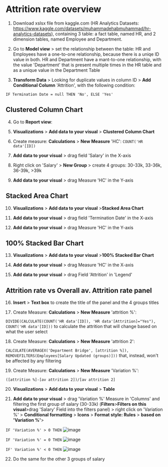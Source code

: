 # Attrition rate overview
1. Download xslsx file from kaggle.com (HR Analytics Datasets: https://www.kaggle.com/datasets/muhammadehabmuhammad/hr-analytics-datasets), containing 3 table: a fact table, named HR, and 2 dimension tables, named Employee and Department.

2. Go to **Model view** > set the relationship between the table: HR and Employees have a one-to-one relationship, because there is a uniqe ID value in both. HR and Department have a mant-to-one relationship, with the value 'Department' that is present multiple times in the HR table and as a unique value in the Department Table

3. **Transform Data** > Looking for duplicate values in column ID > **Add Conditional Column** 'Attrition', with the following condition: 

`IF Termination Date = null THEN 'No', ELSE 'Yes'`

## Clustered Column Chart

4. Go to **Report view**: 

5. **Visualizations** > **Add data to your visual** > **Clustered Column Chart**

6. Create measure: **Calculations** > **New Measure** 'HC': `COUNT('HR data'[ID])`

7. **Add data to your visual** > drag field 'Salary' in the X-axis 

8. Right click on 'Salary' > **New Group** > create 4 groups: 30-33k, 33-36k, 36-39k, >39k

9. **Add data to your visual** > drag  Measure 'HC' in the Y-axis

## Stacked Area Chart

10. **Visualizations** > **Add data to your visual** >**Stacked Area Chart**

11. **Add data to your visual** > drag field 'Termination Date' in the X-axis 

12. **Add data to your visual** > drag Measure 'HC' in the Y-axis

## 100% Stacked Bar Chart

13. **Visualizations** > **Add data to your visual** >**100% Stacked Bar Chart**

14. **Add data to your visual** > drag  Measure 'HC' in the X-axis 

15. **Add data to your visual** > drag Field 'Attrition' in 'Legend'

## Attrition rate vs Overall av. Attrition rate panel

16. **Insert** > **Text box** to create the title of the panel and the 4 groups titles

17. Create Measure: **Calculations** > **New Measure** 'attrition %':

`DIVIDE(CALCULATE(COUNT('HR data'[ID]), 'HR data'[Attrition]="Yes"), COUNT('HR data'[ID]))` to calculate the attrition that will change based on what the user select

18. Create Measure: **Calculations** > **New Measure** 'attrition 2':

`CALCULATE(AVERAGEX('Department Bridge', [attrition %]), REMOVEFILTERS(Employees[Salary Updated (groups)]))` that, instead, won't be affected by any filtering

19. Create Measure: **Calculations** > **New Measure** 'Variation %':

`([attrition %]-[av attrition 2])/[av attrition 2]`

20. **Visualizations** > **Add data to your visual** > **Table**

21. **Add data to your visual** > drag 'Variation %' Measure in 'Columns' and filtering the first group of salary (30-33k) (**Filters**>**Filters on this visual**>drag 'Salary' Field into the filters panel) > right click on 'Variation %' > **Conditional formatting** > **Icons** > **Format style: Rules** > **based on 'Variation %'**>

`IF 'Variation %' > 0 THEN`  ![image](https://github.com/user-attachments/assets/f31473eb-40db-4fd6-853a-5d91fe359245)

`IF 'Variation %' = 0 THEN`  ![image](https://github.com/user-attachments/assets/26649a8a-54fb-4300-a4a2-1261749c42b8)

`IF' Variation %' < 0 THEN` ![image](https://github.com/user-attachments/assets/42f4da43-7c6d-444a-aee4-101d6970ede3)

22. Do the same for the other 3 groups of salary
